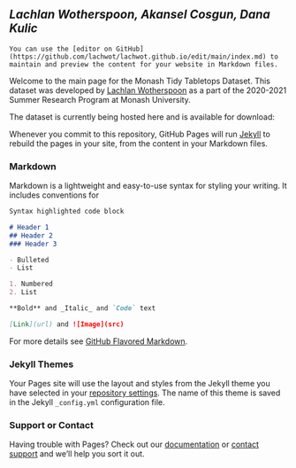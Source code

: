 ## *Lachlan Wotherspoon, Akansel Cosgun, Dana Kulic*

`You can use the [editor on GitHub](https://github.com/lachwot/lachwot.github.io/edit/main/index.md) to maintain and preview the content for your website in Markdown files.`

Welcome to the main page for the Monash Tidy Tabletops Dataset. This dataset was developed by [Lachlan Wotherspoon](https://github.com/lachwot) as a part of the 2020-2021 Summer Research Program at Monash University.

The dataset is currently being hosted here and is available for download:

Whenever you commit to this repository, GitHub Pages will run [Jekyll](https://jekyllrb.com/) to rebuild the pages in your site, from the content in your Markdown files.

### Markdown

Markdown is a lightweight and easy-to-use syntax for styling your writing. It includes conventions for

```markdown
Syntax highlighted code block

# Header 1
## Header 2
### Header 3

- Bulleted
- List

1. Numbered
2. List

**Bold** and _Italic_ and `Code` text

[Link](url) and ![Image](src)
```

For more details see [GitHub Flavored Markdown](https://guides.github.com/features/mastering-markdown/).

### Jekyll Themes

Your Pages site will use the layout and styles from the Jekyll theme you have selected in your [repository settings](https://github.com/lachwot/lachwot.github.io/settings). The name of this theme is saved in the Jekyll `_config.yml` configuration file.

### Support or Contact

Having trouble with Pages? Check out our [documentation](https://docs.github.com/categories/github-pages-basics/) or [contact support](https://support.github.com/contact) and we’ll help you sort it out.
